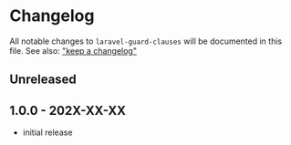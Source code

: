 # Changelog

All notable changes to `laravel-guard-clauses` will be documented in this file.
See also: ["keep a changelog"](https://keepachangelog.com/en/1.0.0/)

## Unreleased

## 1.0.0 - 202X-XX-XX
- initial release
